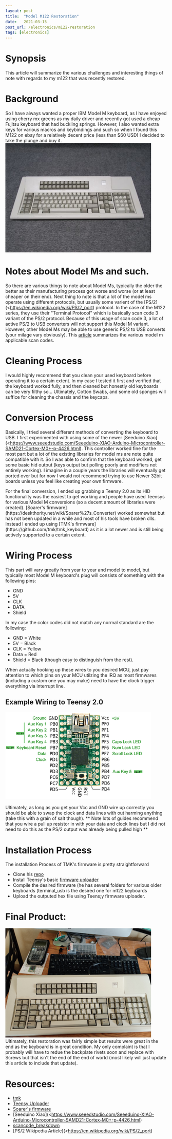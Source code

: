 ```yaml
---
layout: post
title:  "Model M122 Restoration"
date:   2021-03-15 
post_url: /electronics/m122-restoration
tags: [electronics]
---
```

# Synopsis
This article will summarize the various challenges and interesting things of note with regards to my m122 that was recently restored.


# Background
 So I have always wanted a proper IBM Model M keyboard, as I have enjoyed using cherry mx greens as my daily driver and recently got used a cheap Fujitsu keyboard that had buckling springs. However, I also wanted extra keys for various macros and keybindings and such so when I found this M122 on ebay for a relatively decent price (less than $60 USD) I decided to take the plunge and buy it.
<img src="/_images/electronics/m122/ebay-listing.jpg" width="90%" height="90%"/>


# Notes about Model Ms and such.
So there are various things to note about Model Ms, typically the older the better as their manufacturing process got worse and worse (or at least cheaper on their end). 
<a/>
Next thing to note is that a lot of the model ms operate using different protocols, but usually some varient of the [PS/2](<https://en.wikipedia.org/wiki/PS/2_port) protocol. In the case of the M122 series, they use their "Terminal Protocol" which is basically scan code 3 variant of the PS/2 protocol. Because of this usage of scan code 3, a lot of active PS/2 to USB converters will not support this Model M variant. However, other Model Ms may be able to use generic PS/2 to USB converts (your milage vary obviously).
<a/>
This [article](http://www.quadibloc.com/comp/scan.htm) summarizes the various model m applicable scan codes.

# Cleaning Process
I would highly recommend that you clean your used keyboard before operating it to a certain extent. In my case I tested it first and verified that the keyboard worked fully, and then cleaned but honestly old keyboards can be very filthy so...
Ultimately, Cotton Swabs, and some old sponges will suffice for cleaning the chassis and the keycaps.

# Conversion Process
Basically, I tried several different methods of converting the keyboard to USB. I first experimented with using some of the newer [Seeduino Xiao](<https://www.seeedstudio.com/Seeeduino-XIAO-Arduino-Microcontroller-SAMD21-Cortex-M0+-p-4426.html). This controller worked fine for the most part but a lot of the existing libraries for model ms are note quite compatible with it. So I was able to confirm that the keyboard worked, get some basic hid output (keys output but polling poorly and modifiers not entirely working). I imagine in a couple years the libraries will eventually get ported over but for now I would not recommend trying to use Newer 32bit boards unless you feel like creating your own firmware.

<a/>
For the final conversion, I ended up grabbing a Teensy 2.0 as its HID functionality was the easiest to get working and people have used Teensys for various Model M conversions (so a decent amount of libraries were created). [Soarer's firmware](https://deskthority.net/wiki/Soarer%27s_Converter) worked somewhat but has not been updated in a while and most of his tools have broken dlls. Instead I ended up using [TMK's firmware](https://github.com/tmk/tmk_keyboard) as it is a lot newer and is still being actively supported to a certain extent.

# Wiring Process
This part will vary greatly from year to year and model to model, but typically most Model M keyboard's plug will consists of something with the following pins:
 - GND
 - 5V
 - CLK
 - DATA
 - Shield
<a/>

In my case the color codes did not match any normal standard are the following:
 - GND = White
 - 5V = Black
 - CLK = Yellow
 - Data = Red
 - Shield = Black (though easy to distinguish from the rest).
<a/>

When actually hooking up these wires to you desired MCU, just pay attention to which pins on your MCU utilzing the IRQ as most firmwares (including a custom one you may make) need to have the clock trigger everything via interrupt line.

## Example Wiring to Teensy 2.0

<img src="/_images/electronics/m122/connections_teensy2.png" height="90%" width="90%"/>

Ultimately, as long as you get your Vcc and GND wire up correctly you should be able to swap the clock and data lines with out harming anything (take this with a grain of salt though).
** Note lots of guides recommend that you wire a pull up resistor in with your data and clock lines but I did not need to do this as the PS/2 output was already being pulled high **




# Installation Process
The installation Process of TMK's firmware is pretty straightforward
 - Clone his [repo](https://github.com/tmk/tmk_keyboard)
 - Install Teensy's basic [firmware uploader]([https://www.pjrc.com/teensy/loader.html)
 - Compile the desired firmware (he has several folders for various older keyboards (terminal_usb is the desired one for m122 keyboards
 - Upload the outputed hex file using Teens;y firmware uploader.

# Final Product:

<img src="/_images/electronics/m122/final_keyboard.jpg" height="90%" width="90%"/>
Ultimately, this restoration was fairly simple but results were great in the end as the keyboard is in great condition. My only complaint is that I probably will have to redue the backplate rivets soon and replace with Screws but that isn't the end of the end of world (most likely will just update this article to include that update).

# Resources:
 - [tmk](https://github.com/tmk/tmk_keyboard)
 - [Teensy Uploader]([https://www.pjrc.com/teensy/loader.html) 
 - [Soarer's firmware](https://deskthority.net/wiki/Soarer%27s_Converter)
 - [Seeduino Xiao](<https://www.seeedstudio.com/Seeeduino-XIAO-Arduino-Microcontroller-SAMD21-Cortex-M0+-p-4426.html)
 - [scancode_breakdown](http://www.quadibloc.com/comp/scan.htm) 
 - [PS/2 Wikipedia Article](<https://en.wikipedia.org/wiki/PS/2_port)

